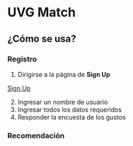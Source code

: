 # UVG Match

## ¿Cómo se usa?

### Registro

1. Dirigirse a la página de **Sign Up**

[Sign Up](https://github.com/markalbrand56/AED-Proyecto-2/blob/build/img/Captura%20de%20pantalla%202022-06-02%20112915.jpg)

2. Ingresar un nombre de usuario
3. Ingresar todos los datos requeridos
4. Responder la encuesta de los gustos

### Recomendación
